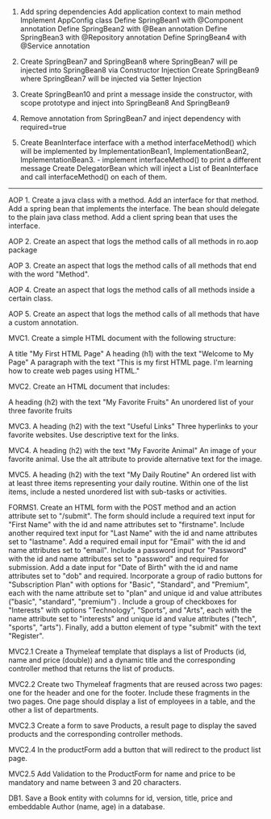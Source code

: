 1. Add spring dependencies
Add application context to main method
Implement AppConfig class
Define SpringBean1 with @Component annotation
Define SpringBean2 with @Bean annotation
Define SpringBean3 with @Repository annotation
Define SpringBean4 with @Service annotation

2. Create SpringBean7 and SpringBean8 where SpringBean7 will pe injected into SpringBean8 via Constructor Injection
Create SpringBean9 where SpringBean7 will be injected via Setter Injection

3. Create SpringBean10 and print a message inside the constructor, with scope prototype and inject into SpringBean8 And SpringBean9

4. Remove annotation from SpringBean7 and inject dependency with required=true

5. Create BeanInterface interface with a method interfaceMethod() which will be implemented 
by ImplementationBean1, ImplementationBean2, ImplementationBean3. - implement interfaceMethod() to print a different message
Create DelegatorBean which will inject a List of BeanInterface and call interfaceMethod() on each of them.

---

AOP 1. Create a java class with a method. Add an interface for that method. Add a spring bean that implements the interface.
The bean should delegate to the plain java class method.
Add a client spring bean that uses the interface.

AOP 2. Create an aspect that logs the method calls of all methods in ro.aop package

AOP 3. Create an aspect that logs the method calls of all methods that end with the word "Method".

AOP 4. Create an aspect that logs the method calls of all methods inside a certain class.

AOP 5. Create an aspect that logs the method calls of all methods that have a custom annotation.

MVC1. Create a simple HTML document with the following structure:

A title "My First HTML Page"
A heading (h1) with the text "Welcome to My Page"
A paragraph with the text "This is my first HTML page. I'm learning how to create web pages using HTML."

MVC2. Create an HTML document that includes:

A heading (h2) with the text "My Favorite Fruits"
An unordered list of your three favorite fruits

MVC3. A heading (h2) with the text "Useful Links"
Three hyperlinks to your favorite websites. Use descriptive text for the links.

MVC4. A heading (h2) with the text "My Favorite Animal"
An image of your favorite animal. Use the alt attribute to provide alternative text for the image.

MVC5. A heading (h2) with the text "My Daily Routine"
An ordered list with at least three items representing your daily routine.
Within one of the list items, include a nested unordered list with sub-tasks or activities.


FORMS1. Create an HTML form with the POST method and an action attribute set to "/submit". The form should include a required text input for "First Name" with the id and name attributes set to "firstname". Include another required text input for "Last Name" with the id and name attributes set to "lastname". Add a required email input for "Email" with the id and name attributes set to "email". Include a password input for "Password" with the id and name attributes set to "password" and required for submission. Add a date input for "Date of Birth" with the id and name attributes set to "dob" and required. Incorporate a group of radio buttons for "Subscription Plan" with options for "Basic", "Standard", and "Premium", each with the name attribute set to "plan" and unique id and value attributes ("basic", "standard", "premium") . Include a group of checkboxes for "Interests" with options "Technology", "Sports", and "Arts", each with the name attribute set to "interests" and unique id and value attributes ("tech", "sports", "arts"). Finally, add a button element of type "submit" with the text "Register".


MVC2.1 Create a Thymeleaf template that displays a list of Products (id, name and price (double)) and a dynamic title and the corresponding controller method that returns the list of products.

MVC2.2 Create two Thymeleaf fragments that are reused across two pages: one for the header and one for the footer. Include these fragments in the two pages. One page should display a list of employees in a table, and the other a list of departments.

MVC2.3 Create a form to save Products, a result page to display the saved products and the corresponding controller methods.

MVC2.4 In the productForm add a button that will redirect to the product list page.

MVC2.5 Add Validation to the ProductForm for name and price to be mandatory and name between 3 and 20 characters.

DB1. Save a Book entity with columns for id, version, title, price and embeddable Author (name, age) in a database.